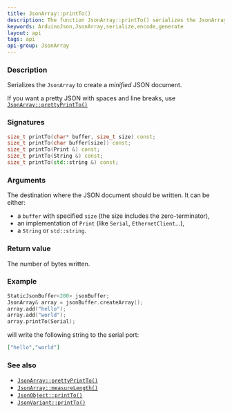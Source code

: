 ```yaml
---
title: JsonArray::printTo()
description: The function JsonArray::printTo() serializes the JsonArray to create a minified JSON document.
keywords: ArduinoJson,JsonArray,serialize,encode,generate
layout: api
tags: api
api-group: JsonArray
---
```


### Description

Serializes the `JsonArray` to create a *minified* JSON document.

If you want a pretty JSON with spaces and line breaks, use [`JsonArray::prettyPrintTo()`]({{site.baseurl}}/api/jsonarray/prettyprintto/)

### Signatures

```c++
size_t printTo(char* buffer, size_t size) const;
size_t printTo(char buffer[size]) const;
size_t printTo(Print &) const;
size_t printTo(String &) const;
size_t printTo(std::string &) const;
```

### Arguments

The destination where the JSON document should be written.
It can be either:

* a `buffer` with specified `size` (the size includes the zero-terminator),
* an implementation of `Print` (like `Serial`, `EthernetClient`...),
* a `String` or `std::string`.

### Return value

The number of bytes written.

### Example

```c++
StaticJsonBuffer<200> jsonBuffer;
JsonArray& array = jsonBuffer.createArray();
array.add("hello");
array.add("world");
array.printTo(Serial);
```

will write the following string to the serial port:

```json
["hello","world"]
```

### See also

* [`JsonArray::prettyPrintTo()`]({{site.baseurl}}/api/jsonarray/prettyprintto/)
* [`JsonArray::measureLength()`]({{site.baseurl}}/api/jsonarray/measurelength/)
* [`JsonObject::printTo()`]({{site.baseurl}}/api/jsonobject/printto/)
* [`JsonVariant::printTo()`]({{site.baseurl}}/api/jsonvariant/printto/)